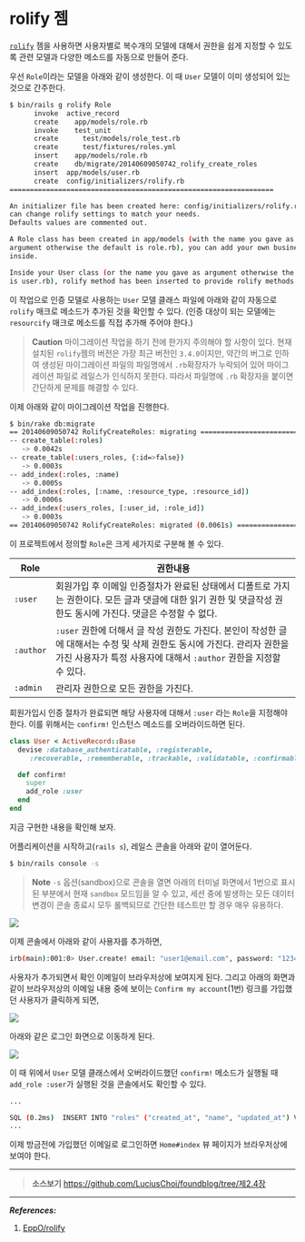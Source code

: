 # rolify 젬

[`rolify`](https://github.com/EppO/rolify) 젬을 사용하면 사용자별로 복수개의 모델에 대해서 권한을 쉽게 지정할 수 있도록 관련 모델과 다양한 메소드를 자동으로 만들어 준다.

우선 `Role`이라는 모델을 아래와 같이 생성한다. 이 때 `User` 모델이 이미 생성되어 있는 것으로 간주한다.

```bash
$ bin/rails g rolify Role
      invoke  active_record
      create    app/models/role.rb
      invoke    test_unit
      create      test/models/role_test.rb
      create      test/fixtures/roles.yml
      insert    app/models/role.rb
      create    db/migrate/20140609050742_rolify_create_roles
      insert  app/models/user.rb
      create  config/initializers/rolify.rb
=================================================================

An initializer file has been created here: config/initializers/rolify.rb, you
can change rolify settings to match your needs.
Defaults values are commented out.

A Role class has been created in app/models (with the name you gave as
argument otherwise the default is role.rb), you can add your own business logic
inside.

Inside your User class (or the name you gave as argument otherwise the default
is user.rb), rolify method has been inserted to provide rolify methods.
```

이 작업으로 인증 모델로 사용하는 `User` 모델 클래스 파일에 아래와 같이 자동으로 `rolify` 매크로 메소드가 추가된 것을 확인할 수 있다. (인증 대상이 되는 모델에는 `resourcify` 매크로 메소드를 직접 추가해 주어야 한다.)

> **Caution** 마이그레이션 작업을 하기 전에 한가지 주의해야 할 사항이 있다.
현재 설치된 `rolify`젬의 버전은 가장 최근 버전인 `3.4.0`이지만, 약간의 버그로 인하여 생성된 마이그레이션 파일의 파일명에서 `.rb`확장자가 누락되어 있어 마이그레이션 파일로 레일스가 인식하지 못한다. 따라서 파일명에 `.rb` 확장자을 붙이면 간단하게 문제를 해결할 수 있다.

이제 아래와 같이 마이그레이션 작업을 진행한다.

```bash
$ bin/rake db:migrate
== 20140609050742 RolifyCreateRoles: migrating ================================
-- create_table(:roles)
   -> 0.0042s
-- create_table(:users_roles, {:id=>false})
   -> 0.0003s
-- add_index(:roles, :name)
   -> 0.0005s
-- add_index(:roles, [:name, :resource_type, :resource_id])
   -> 0.0006s
-- add_index(:users_roles, [:user_id, :role_id])
   -> 0.0003s
== 20140609050742 RolifyCreateRoles: migrated (0.0061s) =======================
```

이 프로젝트에서 정의할 `Role`은 크게 세가지로 구분해 볼 수 있다.

|Role| 권한내용 |
|---|---|
|`:user` | 회원가입 후 이메일 인증절차가 완료된 상태에서 디폴트로 가지는 권한이다. 모든 글과 댓글에 대한 읽기 권한 및 댓글작성 권한도 동시에 가진다. 댓글은 수정할 수 없다. |
|`:author` | `:user` 권한에 더해서 글 작성 권한도 가진다. 본인이 작성한 글에 대해서는 수정 및 삭제 권한도 동시에 가진다. 관리자 권한을 가진 사용자가 특정 사용자에 대해서 `:author` 권한을 지정할 수 있다. |
|`:admin` | 관리자 권한으로 모든 권한을 가진다.|

회원가입시 인증 절차가 완료되면 해당 사용자에 대해서 `:user` 라는 `Role`을 지정해야 한다. 이를 위해서는 `confirm!` 인스턴스 메소드를 오버라이드하면 된다.

```ruby
class User < ActiveRecord::Base
  devise :database_authenticatable, :registerable,
     :recoverable, :rememberable, :trackable, :validatable, :confirmable

  def confirm!
    super
    add_role :user
  end
end
```

지금 구현한 내용을 확인해 보자.

어플리케이션을 시작하고(`rails s`), 레일스 콘솔을 아래와 같이 열어둔다.

```bash
$ bin/rails console -s
```

> **Note** `-s` 옵션(sandbox)으로 콘솔을 열면 아래의 터미널 화면에서 1번으로 표시된 부분에서 현재 `sandbox` 모드임을 알 수 있고, 세션 중에 발생하는 모든 데이터 변경이 콘솔 종료시 모두 롤백되므로 간단한 테스트만 할 경우 매우 유용하다.


![](http://i1373.photobucket.com/albums/ag392/rorlab/Photobucket%20Desktop%20-%20RORLAB/FoundBlog/2014-06-12_10-06-12_zpsf529fe9a.png)

이제 콘솔에서 아래와 같이 사용자를 추가하면,

```bash
irb(main):001:0> User.create! email: "user1@email.com", password: "12345678"
```

사용자가 추가되면서 확인 이메일이 브라우저상에 보여지게 된다. 그리고 아래의 화면과 같이 브라우저상의 이메일 내용 중에 보이는 `Confirm my account`(1번) 링크를 가입했던 사용자가 클릭하게 되면,

![](http://i1373.photobucket.com/albums/ag392/rorlab/Photobucket%20Desktop%20-%20RORLAB/FoundBlog/2014-06-12_10-20-44_zpsd5c3b835.png)

아래와 같은 로그인 화면으로 이동하게 된다.

![](http://i1373.photobucket.com/albums/ag392/rorlab/Photobucket%20Desktop%20-%20RORLAB/FoundBlog/2014-06-12_10-43-18_zpsc0c2fff1.png)


이 때 위에서 `User` 모델 클래스에서 오버라이드했던 `confirm!` 메소드가 실행될 때 `add_role :user`가 실행된 것을 콘솔에서도 확인할 수 있다.

```bash
...

SQL (0.2ms)  INSERT INTO "roles" ("created_at", "name", "updated_at") VALUES (?, ?, ?)  [["created_at", "2014-06-12 01:39:21.166149"], ["name", "user"], ["updated_at", "2014-06-12 01:39:21.166149"]]
...

```

이제 방금전에 가입했던 이메일로 로그인하면 `Home#index` 뷰 페이지가 브라우저상에 보여야 한다.

---

> **소스보기** https://github.com/LuciusChoi/foundblog/tree/제2.4장

---


_**References:**_

1. [EppO/rolify](https://github.com/EppO/rolify)
